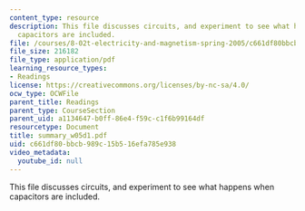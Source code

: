 ```yaml
---
content_type: resource
description: This file discusses circuits, and experiment to see what happens when
  capacitors are included.
file: /courses/8-02t-electricity-and-magnetism-spring-2005/c661df80bbcb989c15b516efa785e938_summary_w05d1.pdf
file_size: 216182
file_type: application/pdf
learning_resource_types:
- Readings
license: https://creativecommons.org/licenses/by-nc-sa/4.0/
ocw_type: OCWFile
parent_title: Readings
parent_type: CourseSection
parent_uid: a1134647-b0ff-86e4-f59c-c1f6b99164df
resourcetype: Document
title: summary_w05d1.pdf
uid: c661df80-bbcb-989c-15b5-16efa785e938
video_metadata:
  youtube_id: null
---
```

This file discusses circuits, and experiment to see what happens when capacitors are included.